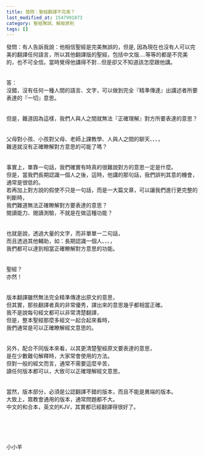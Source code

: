 ```yaml
---
title: 發問：聖經翻譯不完美？
last_modified_at: 1547991873
category: 聖經無誤、解經原則
tags: []
---
```


<p>發問：有人告訴我說：他相信聖經是完美無誤的，但是, 因為現在也沒有人可以完美的翻譯任何語言，所以其他翻譯版的聖經，包括中文版....等等的都是不完美的，也不可全信。當時覺得他講得不對...但是卻又不知道該怎麼跟他講。<!--more--><br/><br/><br/>答：<br/>沒錯，沒有任何一種人間的語言、文字，可以做到完全『精準傳達』出講述者所要表達的『一切』意思。<br/><br/> <br/>但是，難道因為這樣，我們人與人之間就無法『正確理解』對方所要表達的意思？<br/><br/> <br/>父母對小孩、小孩對父母、老師上課教學、人與人之間的聊天、、、，<br/>難道就沒有正確瞭解對方意思的可能了嗎？<br/><br/> <br/>事實上，單靠一句話，我們確實有時真的很難說對方的意思一定是什麼。<br/>但是，當我們長期認識一個人之後，這時，他講的那句話，我們誤判其意的機會，<br/>通常是很低的。<br/>若再加上對方說的假使不只是一句話，而是一大篇文章，可以讓我們進行更完整的判斷時，<br/>我們難道無法正確瞭解對方要表達的意思？<br/>閱讀能力、閱讀測驗，不就是在做這種功能？<br/><br/> <br/>也就是說，透過大量的文字，而非單單一二句話，<br/>而且透過其他輔助，如：長期認識一個人、、、，<br/>我們都可以達到相當正確瞭解對方意思的功能。<br/><br/> <br/>聖經？<br/>亦然！<br/><br/> <br/>版本翻譯雖然無法完全精準傳達出原文的意思，<br/>但其實，那些翻譯者真的非常優秀，譯出來的意思幾乎都相當正確。<br/>我不是說每句經文都可以非常清楚翻譯，<br/>但是，整本聖經那麼多經文一起合起來看時，<br/>我們通常是可以正確瞭解經文意思的。<br/> <br/><br/>另外，配合不同版本來看，以其更清楚聖經原文要表達的意思，<br/>是在少數難句解釋時，大家常會使用的方法。<br/>但對一般的經文而言，通常不需要這麼辛苦，<br/>讀任何版本都可以，大致可以正確理解經文意思。<br/><br/> <br/>當然，版本部分，必須是公認翻譯不錯的版本，而且不能是異端的版本。<br/>大致上，眾教會通用的版本，通常問題都不大。<br/>中文的和合本，英文的KJV，其實都已經翻譯得很好了。<br/><br/><br/><br/><br/><br/>小小羊<br/><br/><br/><br/><br/><br/><br/>
</p>